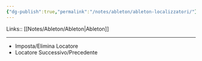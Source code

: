 ```yaml
---
{"dg-publish":true,"permalink":"/notes/ableton/ableton-localizzatori/"}
---
```


Links:: [[Notes/Ableton/Ableton\|Ableton]]

---

- Imposta/Elimina Locatore
- Locatore Successivo/Precedente

